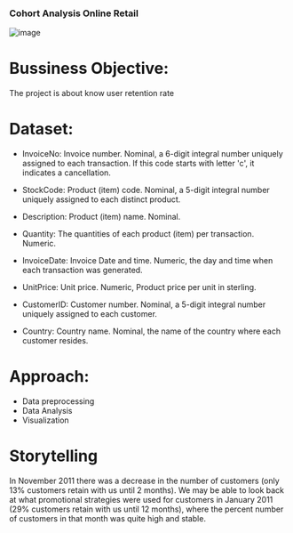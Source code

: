 ### Cohort Analysis Online Retail
![image](https://github.com/kieutrangkg1/Cohort-Analysis-Marketing/assets/168499660/c7f79f72-faa9-4002-8363-4779ab12b075)

# Bussiness Objective: 
The project is about know user retention rate
# Dataset:

* InvoiceNo: Invoice number. Nominal, a 6-digit integral number uniquely assigned to each transaction. If this code starts with letter 'c', it indicates a cancellation.

* StockCode: Product (item) code. Nominal, a 5-digit integral number uniquely assigned to each distinct product.

* Description: Product (item) name. Nominal.

* Quantity: The quantities of each product (item) per transaction. Numeric.

* InvoiceDate: Invoice Date and time. Numeric, the day and time when each transaction was generated.

* UnitPrice: Unit price. Numeric, Product price per unit in sterling.

* CustomerID: Customer number. Nominal, a 5-digit integral number uniquely assigned to each customer.

* Country: Country name. Nominal, the name of the country where each customer resides.
# Approach: 
* Data preprocessing
* Data Analysis
* Visualization
# Storytelling
In November 2011 there was a decrease in the number of customers (only 13% customers retain with us until 2 months). We may be able to look back at what promotional strategies were used for customers in January 2011 (29% customers retain with us until 12 months), where the percent number of customers in that month was quite high and stable.
